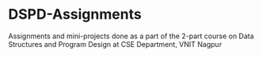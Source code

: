 # DSPD-Assignments
Assignments and mini-projects done as a part of the 2-part course on Data Structures and Program Design at CSE Department, VNIT Nagpur
